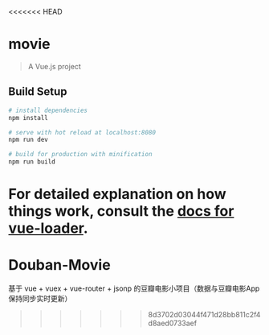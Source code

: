 <<<<<<< HEAD
# movie

> A Vue.js project

## Build Setup

``` bash
# install dependencies
npm install

# serve with hot reload at localhost:8080
npm run dev

# build for production with minification
npm run build
```

For detailed explanation on how things work, consult the [docs for vue-loader](http://vuejs.github.io/vue-loader).
=======
# Douban-Movie
基于 vue + vuex + vue-router + jsonp 的豆瓣电影小项目（数据与豆瓣电影App保持同步实时更新）
>>>>>>> 8d3702d03044f471d28bb811c2f4d8aed0733aef
